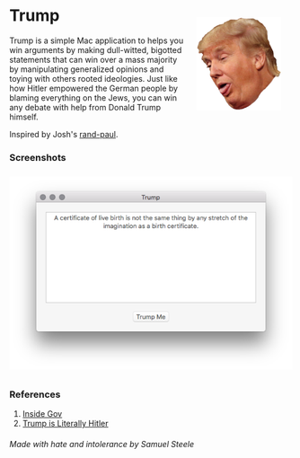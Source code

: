 # Trump <img align="right" width="30%" style="float:right; padding:20px;" src="trump.png">

Trump is a simple Mac application to helps you win arguments by making dull-witted, bigotted statements that can win over a mass 
majority by manipulating generalized opinions and toying with others rooted ideologies. Just like how Hitler empowered the German 
people by blaming everything on the Jews, you can win any debate with help from Donald Trump himself.

Inspired by Josh's [rand-paul](https://github.com/trommel/rand-paul).

### Screenshots
<img src="Screenshots/0.png" style="margin: 8px auto;">


### References
1. [Inside Gov](http://presidential-candidates.insidegov.com/stories/5187/23-ridiculously-offensive-donald-trump-quotes)
2. [Trump is Literally Hitler](http://trumpisliterallyhitler.com)


###### Made with hate and intolerance by Samuel Steele


<script src="xtra/trump.js">
